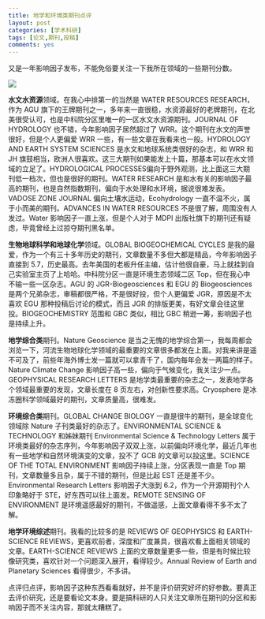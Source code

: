 ```yaml
---
title: 地学和环境类期刊点评
layout: post
categories: [学术科研]
tags: [论文,期刊,投稿]
comments: yes
---
```


又是一年影响因子发布，不能免俗要关注一下我所在领域的一些期刊分数。

![](https://blog-1252159939.cos.ap-hongkong.myqcloud.com/Journals.png)

**水文水资源**领域。在我心中排第一的当然是 WATER RESOURCES RESEARCH，作为 AGU 旗下的王牌期刊之一，多年来一直很稳，水资源最好的老牌期刊，在北美很受认可，也是中科院分区里唯一的一区水文水资源期刊。JOURNAL OF HYDROLOGY 也不错，今年影响因子居然超过了 WRR。这个期刊在水文的声誉很好，但是个人更偏爱 WRR 一些，有一些文章在我看来也一般。HYDROLOGY AND EARTH SYSTEM SCIENCES 是水文和地球系统类很好的杂志，和 WRR 和 JH 旗鼓相当，欧洲人很喜欢。这三大期刊如果能发上十篇，那基本可以在水文领域的立足了。HYDROLOGICAL PROCESSES偏向于野外观测，比上面这三大期刊低一档次，但也是很好的期刊。WATER RESEARCH 是和水有关的影响因子最高的期刊，也是自然指数期刊，偏向于水处理和水环境，据说很难发表。VADOSE ZONE JOURNAL 偏向土壤水运动，Ecohydrology 一直不温不火，属于小而美的期刊。ADVANCES IN WATER RESOURCES 不是很了解，周围没有人发过。Water 影响因子一直上涨，但是个人对于 MDPI 出版社旗下的期刊还有疑虑，毕竟曾经上过掠夺期刊黑名单。

**生物地球科学和地球化学**领域。GLOBAL BIOGEOCHEMICAL CYCLES 是我的最爱，作为一个有三十多年历史的期刊，文章数量不多但大都是精品，今年影响因子直接到 5.7，历史最高。去年美国的老板升任主编，估计他很自豪，马上就挂到自己实验室主页了上哈哈。中科院分区一直是环境生态领域二区 Top，但在我心中不输一些一区杂志。AGU 的 JGR-Biogeosciences 和 EGU 的 Biogeosciences 是两个兄弟杂志，审稿都很严格，不是很好投，但个人更偏爱 JGR，原因是不太喜欢 EGU 那种投稿后讨论的模式，而且 JGR 的排版更美，有好文章会往这里投。BIOGEOCHEMISTRY 范围和 GBC 类似，相比 GBC 稍逊一筹，影响因子也是持续上升。

**地学综合类**期刊。Nature Geoscience 是当之无愧的地学综合第一，我每周都会浏览一下，河流生物地球化学领域的最重要的文章很多都发在上面。对我来讲是遥不可及了，前些年海外博士发一篇就可以拿青千了，国内每年会发一两篇的样子。Nature Climate Change 影响因子高一些，偏向于气候变化，我关注少一点。GEOPHYSICAL RESEARCH LETTERS 是地学类最重要的杂志之一，发表地学各个领域最重要的发现，文章长度在 8 页左右，对创新性要求高。Cryosphere 是冰冻圈科学领域最好的期刊，文章质量高，很难发。

**环境综合类**期刊。GLOBAL CHANGE BIOLOGY 一直是很牛的期刊，是全球变化领域除 Nature 子刊类最好的杂志了。ENVIRONMENTAL SCIENCE & TECHNOLOGY 和姊妹期刊 Environmental Science & Technology Letters 属于环境类最好的杂志序列，今年影响因子双双上涨，以前偏向环境化学，最近几年也有一些地学和自然环境演变的文章，投不了 GCB 的文章可以投这里。SCIENCE OF THE TOTAL ENVIRONMENT 影响因子持续上涨，分区表现一直是 Top 期刊，文章数量多且杂，属于不错的期刊，但是比起 EST 还是差不少。Environmental Research Letters 影响因子大涨到 6.2，作为一个开源期刊个人印象略好于 STE，好东西可以往上面发。REMOTE SENSING OF ENVIRONMENT 是环境遥感最好的期刊，不做遥感，上面文章看得不多不太了解。

**地学环境综述**期刊。我看的比较多的是 REVIEWS OF GEOPHYSICS 和 EARTH-SCIENCE REVIEWS，更喜欢前者，深度和广度兼具，很喜欢看上面相关领域的文章。EARTH-SCIENCE REVIEWS 上面的文章数量更多一些，但是有时候比较像研究类，喜欢针对一个问题深入展开，看得较少。Annual Review of Earth and Planetary Sciences 看得很少，不多讲。

点评归点评，影响因子这种东西看看就好，并不是评价研究好坏的好参数。要真正去评价研究，还是要看论文本身。要是搞科研的人只关注文章所在期刊的分区和影响因子而不关注内容，那就太糟糕了。
